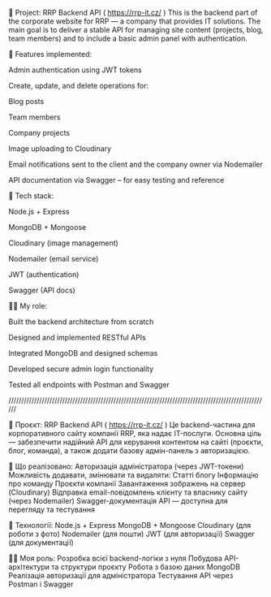 📄 Project: RRP Backend API ( https://rrp-it.cz/ )
This is the backend part of the corporate website for RRP — a company that provides IT solutions. The main goal is to deliver a stable API for managing site content (projects, blog, team members) and to include a basic admin panel with authentication.

🔧 Features implemented:

Admin authentication using JWT tokens

Create, update, and delete operations for:

Blog posts

Team members

Company projects

Image uploading to Cloudinary

Email notifications sent to the client and the company owner via Nodemailer

API documentation via Swagger – for easy testing and reference

🧱 Tech stack:

Node.js + Express

MongoDB + Mongoose

Cloudinary (image management)

Nodemailer (email service)

JWT (authentication)

Swagger (API docs)

👨‍💻 My role:

Built the backend architecture from scratch

Designed and implemented RESTful APIs

Integrated MongoDB and designed schemas

Developed secure admin login functionality

Tested all endpoints with Postman and Swagger

//////////////////////////////////////////////////////////////////////////////////////////////////////

📄 Проєкт: RRP Backend API ( https://rrp-it.cz/ )
Це backend-частина для корпоративного сайту компанії RRP, яка надає IT-послуги. Основна ціль — забезпечити надійний API для керування контентом на сайті (проєкти, блог, команда), а також додати базову адмін-панель з авторизацією.

🔧 Що реалізовано:
Авторизація адміністратора (через JWT-токени)
Можливість додавати, змінювати та видаляти:
Статті блогу
Інформацію про команду
Проєкти компанії
Завантаження зображень на сервер (Cloudinary)
Відправка email-повідомлень клієнту та власнику сайту (через Nodemailer)
Swagger-документація API — доступна для перегляду та тестування

🧱 Технології:
Node.js + Express
MongoDB + Mongoose
Cloudinary (для роботи з фото)
Nodemailer (для пошти)
JWT (для авторизації)
Swagger (для документації)

👨‍💻 Моя роль:
Розробка всієї backend-логіки з нуля
Побудова API-архітектури та структури проєкту
Робота з базою даних MongoDB
Реалізація авторизації для адміністратора
Тестування API через Postman і Swagger
